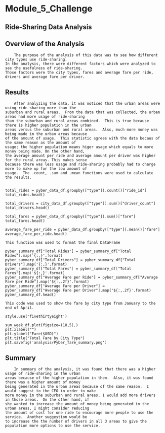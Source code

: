 # Module_5_Challenge


## Ride-Sharing Data Analysis

## Overview of the Analysis

		The purpose of the analysis of this data was to see how different city types use ride-sharing.
	In the analysis, there were different factors which were analyzed to see the usefulness of ride-sharing.
	Those factors were the city types, fares and average fare per ride, drivers and average fare per driver.

## Results

		After analyzing the data, it was noticed that the urban areas were using ride-sharing more than the
	suburban and rural areas.  From the data that was collected, the urban areas had more usage of ride-sharing 
	than the suburban and rural areas combined.  This is true because there is higher population in the urban 
	areas versus the suburban and rural areas.  Also, much more money was being made in the urban areas because 
	of the amount of usage.  This statistic agrees with the data becaus of the same reason as the amount of
	usage; the higher population means higer usage which equals to more money being made. On the other hand, 
	the average amount per ride and average amount per driver was higher for the rural areas. This makes sense 
	because there was less usage and ride-sharing probably had to charge more to make up for the low amount of 
	usage.  The .count, .sum and .mean functions were used to calculate the results.


	total_rides = pyber_data_df.groupby(["type"]).count()["ride_id"]
	total_rides.head()

	total_drivers = city_data_df.groupby(["type"]).sum()["driver_count"]
	total_drivers.head()

	total_fares = pyber_data_df.groupby(["type"]).sum()["fare"]
	total_fares.head()

	average_fare_per_ride = pyber_data_df.groupby(["type"]).mean()["fare"]
	average_fare_per_ride.head()
	
	This function was used to format the final DataFrame

	pyber_summary_df["Total Rides"] = pyber_summary_df["Total Rides"].map('{:,}'.format)
	pyber_summary_df["Total Drivers"] = pyber_summary_df["Total Drivers"].map('{:,}'.format)
	pyber_summary_df["Total Fares"] = pyber_summary_df["Total Fares"].map('${:,}'.format)
	pyber_summary_df["Average Fare per Ride"] = pyber_summary_df["Average Fare per Ride"].map('${:,.2f}'.format)
	pyber_summary_df["Average Fare per Driver"] = pyber_summary_df["Average Fare per Driver"].map('${:,.2f}'.format)
	pyber_summary_df.head()

	This code was used to show the fare by city type from January to the end of April.

	style.use('fivethirtyeight')

	sum_week_df.plot(figsize=(18,5),)
	plt.xlabel("")
	plt.ylabel("Fare($USD)")
	plt.title("Total Fare by City Type")
	plt.savefig('analysis/Pyber_fare_summary.png')


## Summary
	
		In summary of the analysis, it was found that there was a higher usage of ride-sharing in the urban 
	areas because of the higher population in them.  Also, it was found there was a higher amount of money 
	being generated in the urban areas because of the same reason.  I would suggest to the CEO in order to make
	more money in the suburban and rural areas, I would add more drivers in those areas.  On the other hand, if
	she wanted to increase the amount of money being generated in the urban areas, I might consider reducing 
	the amount of cost for one ride to encourage more people to use the service.  Another suggestion would be 
	to increase the the number of drivers in all 3 areas to give the population more options to use the service.
